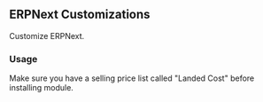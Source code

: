 ## ERPNext Customizations

Customize ERPNext.

### Usage

Make sure you have a selling price list called "Landed Cost" before installing module.
